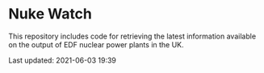 # Nuke Watch

This repository includes code for retrieving the latest information available on the output of EDF nuclear power plants in the UK.

Last updated: 2021-06-03 19:39